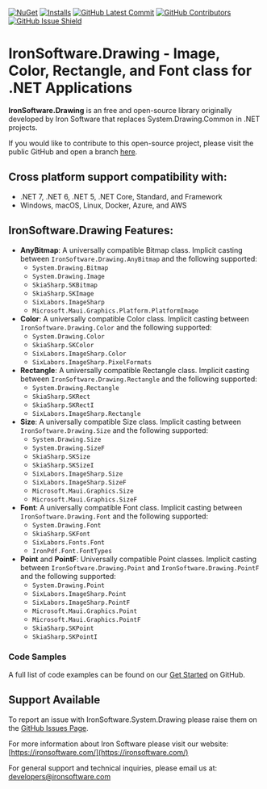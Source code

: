 [![NuGet](https://img.shields.io/nuget/v/IronSoftware.System.Drawing?color=informational&label=latest&logo=nuget)](https://www.nuget.org/packages/IronSoftware.System.Drawing/) [![Installs](https://img.shields.io/nuget/dt/IronSoftware.System.Drawing?color=informational&label=installs&logo=nuget)](https://www.nuget.org/packages/IronSoftware.System.Drawing/) [![GitHub Latest Commit](https://img.shields.io/github/last-commit/iron-software/IronSoftware.Drawing.Common?color=informational&logo=github)](https://github.com/iron-software/IronSoftware.Drawing.Common) [![GitHub Contributors](https://img.shields.io/github/contributors/iron-software/IronSoftware.Drawing.Common?color=informational&logo=github)](https://github.com/iron-software/IronSoftware.Drawing.Common) [![GitHub Issue Shield](https://img.shields.io/github/issues/iron-software/IronSoftware.System.Drawing?logo=GitHub&style=flat-square)](https://github.com/iron-software/IronSoftware.System.Drawing/issues)

# IronSoftware.Drawing - Image, Color, Rectangle, and Font class for .NET Applications

**IronSoftware.Drawing** is an free and open-source library originally developed by Iron Software that replaces System.Drawing.Common in .NET projects.

If you would like to contribute to this open-source project, please visit the public GitHub and open a branch [here](https://github.com/iron-software/IronSoftware.System.Drawing/).

## Cross platform support compatibility with:
- .NET 7, .NET 6, .NET 5, .NET Core, Standard, and Framework
- Windows, macOS, Linux, Docker, Azure, and AWS

## IronSoftware.Drawing Features:
- **AnyBitmap**: A universally compatible Bitmap class. Implicit casting between `IronSoftware.Drawing.AnyBitmap` and the following supported:
  - `System.Drawing.Bitmap`
  - `System.Drawing.Image`
  - `SkiaSharp.SKBitmap`
  - `SkiaSharp.SKImage`
  - `SixLabors.ImageSharp`
  - `Microsoft.Maui.Graphics.Platform.PlatformImage`
- **Color**: A universally compatible Color class. Implicit casting between `IronSoftware.Drawing.Color` and the following supported:
  - `System.Drawing.Color`
  - `SkiaSharp.SKColor`
  - `SixLabors.ImageSharp.Color`
  - `SixLabors.ImageSharp.PixelFormats`
- **Rectangle**: A universally compatible Rectangle class. Implicit casting between `IronSoftware.Drawing.Rectangle` and the following supported:
  - `System.Drawing.Rectangle`
  - `SkiaSharp.SKRect`
  - `SkiaSharp.SKRectI`
  - `SixLabors.ImageSharp.Rectangle`
- **Size**: A universally compatible Size class. Implicit casting between `IronSoftware.Drawing.Size` and the following supported:
  - `System.Drawing.Size`
  - `System.Drawing.SizeF`
  - `SkiaSharp.SKSize`
  - `SkiaSharp.SKSizeI`
  - `SixLabors.ImageSharp.Size`
  - `SixLabors.ImageSharp.SizeF`
  - `Microsoft.Maui.Graphics.Size`
  - `Microsoft.Maui.Graphics.SizeF`
- **Font**: A universally compatible Font class. Implicit casting between `IronSoftware.Drawing.Font` and the following supported:
  - `System.Drawing.Font`
  - `SkiaSharp.SKFont`
  - `SixLabors.Fonts.Font`
  - `IronPdf.Font.FontTypes`
- **Point** and **PointF**: Universally compatible Point classes. Implicit casting between `IronSoftware.Drawing.Point` and `IronSoftware.Drawing.PointF` and the following supported:
  - `System.Drawing.Point`
  - `SixLabors.ImageSharp.Point`
  - `SixLabors.ImageSharp.PointF`
  - `Microsoft.Maui.Graphics.Point`
  - `Microsoft.Maui.Graphics.PointF`
  - `SkiaSharp.SKPoint`
  - `SkiaSharp.SKPointI`

### Code Samples
A full list of code examples can be found on our [Get Started](https://github.com/iron-software/IronSoftware.System.Drawing#using-ironsoftwaredrawing) on GitHub.

## Support Available

To report an issue with IronSoftware.System.Drawing please raise them on the [GitHub Issues Page](https://github.com/iron-software/IronSoftware.System.Drawing/issues).

For more information about Iron Software please visit our website: [https://ironsoftware.com/](https://ironsoftware.com/)

For general support and technical inquiries, please email us at: developers@ironsoftware.com
